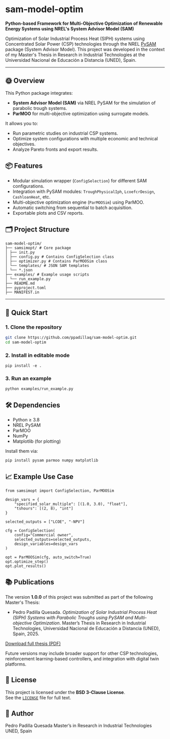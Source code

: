 # sam-model-optim

**Python-based Framework for Multi-Objective Optimization of Renewable Energy Systems using NREL's System Advisor Model (SAM)**

Optimization of Solar Industrial Process Heat (SIPH) systems using Concentrated Solar Power (CSP) technologies through the NREL [PySAM](https://nrel-pysam.readthedocs.io/en/latest/) package (System Advisor Model). This project was developed in the context of my Master's Thesis in Research in Industrial Technologies at the Universidad Nacional de Educación a Distancia (UNED), Spain.


---

## 🌞 Overview

This Python package integrates:
- **System Advisor Model (SAM)** via NREL PySAM for the simulation of parabolic trough systems.
- **ParMOO** for multi-objective optimization using surrogate models.

It allows you to:
- Run parametric studies on industrial CSP systems.
- Optimize system configurations with multiple economic and technical objectives.
- Analyze Pareto fronts and export results.

## 📦 Features

- Modular simulation wrapper (`ConfigSelection`) for different SAM configurations.
- Integration with PySAM modules: `TroughPhysicalIph`, `LcoefcrDesign`, `CashloanHeat`, etc.
- Multi-objective optimization engine (`ParMOOSim`) using ParMOO.
- Automatic switching from sequential to batch acquisition.
- Exportable plots and CSV reports.

## 🗂️ Project Structure

```
sam-model-optim/
├── samsimopt/ # Core package
│ ├── init.py
│ ├── config.py # Contains ConfigSelection class
│ ├── optimizer.py # Contains ParMOOSim class
│ └── templates/ # JSON SAM templates
│ └── *.json
├── examples/ # Example usage scripts
│ └── run_example.py
├── README.md
├── pyproject.toml
├── MANIFEST.in
```


---

## 🚀 Quick Start

### 1. Clone the repository

```bash
git clone https://github.com/ppadillaq/sam-model-optim.git
cd sam-model-optim
```

### 2. Install in editable mode

```
pip install -e .
```

### 3. Run an example

```
python examples/run_example.py
```

## 🛠 Dependencies

- Python ≥ 3.8
- NREL PySAM
- ParMOO
- NumPy
- Matplotlib (for plotting)

Install them via:

```
pip install pysam parmoo numpy matplotlib
```

## 📈 Example Use Case

```
from samsimopt import ConfigSelection, ParMOOSim

design_vars = {
    "specified_solar_multiple": [(1.0, 3.0), "float"],
    "tshours": [(2, 8), "int"]
}

selected_outputs = ["LCOE", "-NPV"]

cfg = ConfigSelection(
    config="Commercial owner",
    selected_outputs=selected_outputs,
    design_variables=design_vars
)

opt = ParMOOSim(cfg, auto_switch=True)
opt.optimize_step()
opt.plot_results()
```

## 📚 Publications

The version **1.0.0** of this project was submitted as part of the following Master's Thesis:

- Pedro Padilla Quesada. *Optimization of Solar Industrial Process Heat (SIPH) Systems with Parabolic Troughs using PySAM and Multi-objective Optimization*. Master’s Thesis in Research in Industrial Technologies, Universidad Nacional de Educación a Distancia (UNED), Spain, 2025.

[Download full thesis (PDF)](link_to_pdf_if_any)

Future versions may include broader support for other CSP technologies, reinforcement learning-based controllers, and integration with digital twin platforms.


## 📄 License

This project is licensed under the **BSD 3-Clause License**.  
See the [`LICENSE`](./LICENSE) file for full text.

## 👤 Author
Pedro Padilla Quesada
Master’s in Research in Industrial Technologies
UNED, Spain


